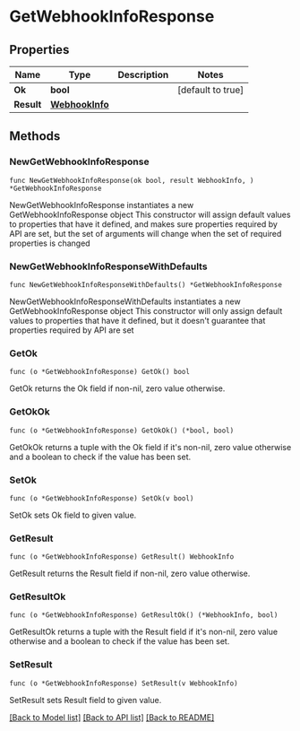 # GetWebhookInfoResponse

## Properties

Name | Type | Description | Notes
------------ | ------------- | ------------- | -------------
**Ok** | **bool** |  | [default to true]
**Result** | [**WebhookInfo**](WebhookInfo.md) |  | 

## Methods

### NewGetWebhookInfoResponse

`func NewGetWebhookInfoResponse(ok bool, result WebhookInfo, ) *GetWebhookInfoResponse`

NewGetWebhookInfoResponse instantiates a new GetWebhookInfoResponse object
This constructor will assign default values to properties that have it defined,
and makes sure properties required by API are set, but the set of arguments
will change when the set of required properties is changed

### NewGetWebhookInfoResponseWithDefaults

`func NewGetWebhookInfoResponseWithDefaults() *GetWebhookInfoResponse`

NewGetWebhookInfoResponseWithDefaults instantiates a new GetWebhookInfoResponse object
This constructor will only assign default values to properties that have it defined,
but it doesn't guarantee that properties required by API are set

### GetOk

`func (o *GetWebhookInfoResponse) GetOk() bool`

GetOk returns the Ok field if non-nil, zero value otherwise.

### GetOkOk

`func (o *GetWebhookInfoResponse) GetOkOk() (*bool, bool)`

GetOkOk returns a tuple with the Ok field if it's non-nil, zero value otherwise
and a boolean to check if the value has been set.

### SetOk

`func (o *GetWebhookInfoResponse) SetOk(v bool)`

SetOk sets Ok field to given value.


### GetResult

`func (o *GetWebhookInfoResponse) GetResult() WebhookInfo`

GetResult returns the Result field if non-nil, zero value otherwise.

### GetResultOk

`func (o *GetWebhookInfoResponse) GetResultOk() (*WebhookInfo, bool)`

GetResultOk returns a tuple with the Result field if it's non-nil, zero value otherwise
and a boolean to check if the value has been set.

### SetResult

`func (o *GetWebhookInfoResponse) SetResult(v WebhookInfo)`

SetResult sets Result field to given value.



[[Back to Model list]](../README.md#documentation-for-models) [[Back to API list]](../README.md#documentation-for-api-endpoints) [[Back to README]](../README.md)


